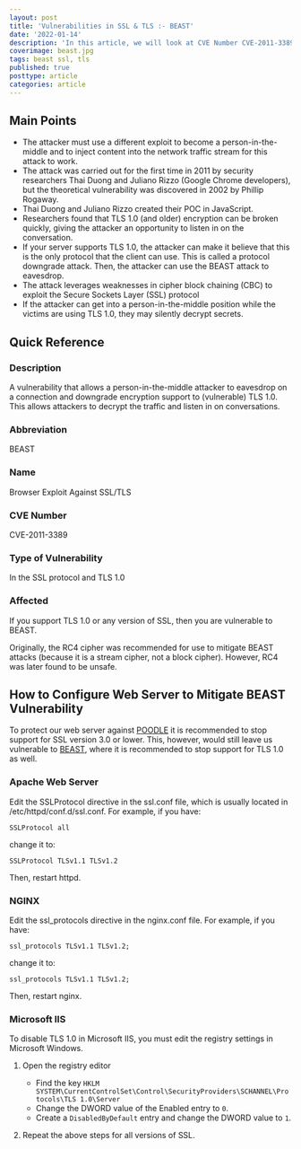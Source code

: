 ```yaml
---
layout: post
title: 'Vulnerabilities in SSL & TLS :- BEAST'
date: '2022-01-14'
description: 'In this article, we will look at CVE Number CVE-2011-3389, also known as BEAST. BEAST, or Browser Exploit Against SSL/TLS, is a largely theoretical attack that requires a person-in-the-middle to eavesdrop on a connection and downgrade encryption support to (vulnerable) TLS 1.0. This allows attackers to decrypt the traffic and listen in on conversations.'
coverimage: beast.jpg
tags: beast ssl, tls
published: true
posttype: article
categories: article
---
```

## Main Points 

- The attacker must use a different exploit to become a person-in-the-middle and to inject content into the network traffic stream for this attack to work.
- The attack was carried out for the first time in 2011 by security researchers Thai Duong and Juliano Rizzo (Google Chrome developers), but the theoretical vulnerability was discovered in 2002 by Phillip Rogaway.
- Thai Duong and Juliano Rizzo created their POC in JavaScript.
- Researchers found that TLS 1.0 (and older) encryption can be broken quickly, giving the attacker an opportunity to listen in on the conversation.
- If your server supports TLS 1.0, the attacker can make it believe that this is the only protocol that the client can use. This is called a protocol downgrade attack. Then, the attacker can use the BEAST attack to eavesdrop.
- The attack leverages weaknesses in cipher block chaining (CBC) to exploit the Secure Sockets Layer (SSL) protocol
- If the attacker can get into a person-in-the-middle position while the victims are using TLS 1.0, they may silently decrypt secrets.

## Quick Reference

### Description

A vulnerability that allows a person-in-the-middle attacker to eavesdrop on a connection and downgrade encryption support to (vulnerable) TLS 1.0. This allows attackers to decrypt the traffic and listen in on conversations.

### Abbreviation

BEAST

### Name

Browser Exploit Against SSL/TLS

### CVE Number

CVE-2011-3389

### Type of Vulnerability

In the SSL protocol and TLS 1.0

### Affected

If you support TLS 1.0 or any version of SSL, then you are vulnerable to BEAST. 

Originally, the RC4 cipher was recommended for use to mitigate BEAST attacks (because it is a stream cipher, not a block cipher). However, RC4 was later found to be unsafe.

## How to Configure Web Server to Mitigate BEAST Vulnerability

To protect our web server against [POODLE](https://evilsaint.com/article/vulnerabilities-ssl-tls-poodle/) it is recommended to stop support for SSL version 3.0 or lower. This, however, would still leave us vulnerable to [BEAST](https://evilsaint.com/article/vulnerabilities-ssl-tls-beast/), where it is recommended to stop support for TLS 1.0 as well. 

### Apache Web Server

Edit the SSLProtocol directive in the ssl.conf file, which is usually located in /etc/httpd/conf.d/ssl.conf. For example, if you have:
```
SSLProtocol all
```

change it to:
```
SSLProtocol TLSv1.1 TLSv1.2
```
Then, restart httpd.

### NGINX

Edit the ssl_protocols directive in the nginx.conf file. For example, if you have:
```
ssl_protocols TLSv1.1 TLSv1.2;
```

change it to:
```
ssl_protocols TLSv1.1 TLSv1.2;
```

Then, restart nginx.

### Microsoft IIS

To disable TLS 1.0 in Microsoft IIS, you must edit the registry settings in Microsoft Windows.

1. Open the registry editor
	* Find the key `HKLM SYSTEM\CurrentControlSet\Control\SecurityProviders\SCHANNEL\Protocols\TLS 1.0\Server`
	* Change the DWORD value of the Enabled entry to `0`.
	* Create a `DisabledByDefault` entry and change the DWORD value to `1`.

2. Repeat the above steps for all versions of SSL.